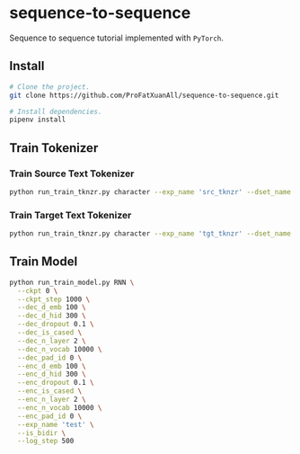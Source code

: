 # sequence-to-sequence

Sequence to sequence tutorial implemented with `PyTorch`.

## Install

```sh
# Clone the project.
git clone https://github.com/ProFatXuanAll/sequence-to-sequence.git

# Install dependencies.
pipenv install
```

## Train Tokenizer

### Train Source Text Tokenizer

```sh
python run_train_tknzr.py character --exp_name 'src_tknzr' --dset_name 'arithmetic.src' --min_count 1 --n_vocab 50 --is_cased
```

### Train Target Text Tokenizer

```sh
python run_train_tknzr.py character --exp_name 'tgt_tknzr' --dset_name 'arithmetic.tgt' --min_count 1 --n_vocab 50 --is_cased
```

## Train Model

```sh
python run_train_model.py RNN \
  --ckpt 0 \
  --ckpt_step 1000 \
  --dec_d_emb 100 \
  --dec_d_hid 300 \
  --dec_dropout 0.1 \
  --dec_is_cased \
  --dec_n_layer 2 \
  --dec_n_vocab 10000 \
  --dec_pad_id 0 \
  --enc_d_emb 100 \
  --enc_d_hid 300 \
  --enc_dropout 0.1 \
  --enc_is_cased \
  --enc_n_layer 2 \
  --enc_n_vocab 10000 \
  --enc_pad_id 0 \
  --exp_name 'test' \
  --is_bidir \
  --log_step 500
```

